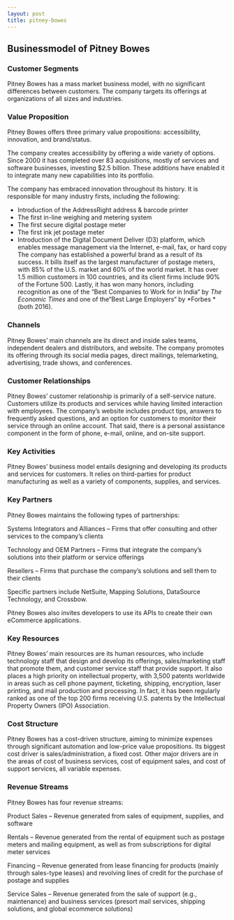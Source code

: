 ```yaml
---
layout: post
title: pitney-bowes
---
```


Businessmodel of Pitney Bowes
------------------------------

### Customer Segments

Pitney Bowes has a mass market business model, with no significant differences between customers. The company targets its offerings at organizations of all sizes and industries.

### Value Proposition

Pitney Bowes offers three primary value propositions: accessibility, innovation, and brand/status.

The company creates accessibility by offering a wide variety of options. Since 2000 it has completed over 83 acquisitions, mostly of services and software businesses, investing $2.5 billion. These additions have enabled it to integrate many new capabilities into its portfolio.

The company has embraced innovation throughout its history. It is responsible for many industry firsts, including the following:

 * Introduction of the AddressRight address & barcode printer
* The first in-line weighing and metering system
* The first secure digital postage meter
* The first ink jet postage meter
* Introduction of the Digital Document Deliver (D3) platform, which enables message management via the Internet, e-mail, fax, or hard copy
 The company has established a powerful brand as a result of its success. It bills itself as the largest manufacturer of postage meters, with 85% of the U.S. market and 60% of the world market. It has over 1.5 million customers in 100 countries, and its client firms include 90% of the Fortune 500. Lastly, it has won many honors, including recognition as one of the “Best Companies to Work for in India“ by *The Economic Times* and one of the“Best Large Employers“ by *Forbes *(both 2016).

### Channels

Pitney Bowes’ main channels are its direct and inside sales teams, independent dealers and distributors, and website. The company promotes its offering through its social media pages, direct mailings, telemarketing, advertising, trade shows, and conferences.

### Customer Relationships

Pitney Bowes’ customer relationship is primarily of a self-service nature. Customers utilize its products and services while having limited interaction with employees. The company’s website includes product tips, answers to frequently asked questions, and an option for customers to monitor their service through an online account. That said, there is a personal assistance component in the form of phone, e-mail, online, and on-site support.

### Key Activities

Pitney Bowes’ business model entails designing and developing its products and services for customers. It relies on third-parties for product manufacturing as well as a variety of components, supplies, and services.

### Key Partners

Pitney Bowes maintains the following types of partnerships:

Systems Integrators and Alliances – Firms that offer consulting and other services to the company’s clients

Technology and OEM Partners – Firms that integrate the company’s solutions into their platform or service offerings

Resellers – Firms that purchase the company’s solutions and sell them to their clients

Specific partners include NetSuite, Mapping Solutions, DataSource Technology, and Crossbow.

Pitney Bowes also invites developers to use its APIs to create their own eCommerce applications.

### Key Resources

Pitney Bowes’ main resources are its human resources, who include technology staff that design and develop its offerings, sales/marketing staff that promote them, and customer service staff that provide support. It also places a high priority on intellectual property, with 3,500 patents worldwide in areas such as cell phone payment, ticketing, shipping, encryption, laser printing, and mail production and processing. In fact, it has been regularly ranked as one of the top 200 firms receiving U.S. patents by the Intellectual Property Owners (IPO) Association.

### Cost Structure

Pitney Bowes has a cost-driven structure, aiming to minimize expenses through significant automation and low-price value propositions. Its biggest cost driver is sales/administration, a fixed cost. Other major drivers are in the areas of cost of business services, cost of equipment sales, and cost of support services, all variable expenses.

### Revenue Streams

Pitney Bowes has four revenue streams:

Product Sales – Revenue generated from sales of equipment, supplies, and software

Rentals – Revenue generated from the rental of equipment such as postage meters and mailing equipment, as well as from subscriptions for digital meter services

Financing – Revenue generated from lease financing for products (mainly through sales-type leases) and revolving lines of credit for the purchase of postage and supplies

Service Sales – Revenue generated from the sale of support (e.g., maintenance) and business services (presort mail services, shipping solutions, and global ecommerce solutions)
